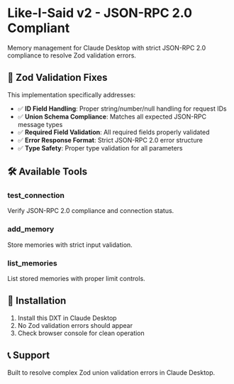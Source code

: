 # Like-I-Said v2 - JSON-RPC 2.0 Compliant

Memory management for Claude Desktop with strict JSON-RPC 2.0 compliance to resolve Zod validation errors.

## 🔧 Zod Validation Fixes

This implementation specifically addresses:
- ✅ **ID Field Handling**: Proper string/number/null handling for request IDs
- ✅ **Union Schema Compliance**: Matches all expected JSON-RPC message types
- ✅ **Required Field Validation**: All required fields properly validated
- ✅ **Error Response Format**: Strict JSON-RPC 2.0 error structure
- ✅ **Type Safety**: Proper type validation for all parameters

## 🛠️ Available Tools

### test_connection
Verify JSON-RPC 2.0 compliance and connection status.

### add_memory
Store memories with strict input validation.

### list_memories
List stored memories with proper limit controls.

## 🚀 Installation

1. Install this DXT in Claude Desktop
2. No Zod validation errors should appear
3. Check browser console for clean operation

## 📞 Support

Built to resolve complex Zod union validation errors in Claude Desktop.
